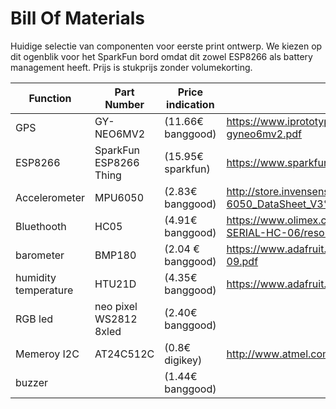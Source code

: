 # Bill Of Materials

Huidige selectie van componenten voor eerste print ontwerp. We kiezen op dit ogenblik voor het SparkFun bord omdat dit zowel ESP8266 als battery management heeft. Prijs is stukprijs zonder volumekorting.

Function		| Part Number			| Price indication	| URL
----------------------- | ----------------------------- | --------------------- | ---------------------------------------------------------------------------------------
GPS			| GY-NEO6MV2			| (11.66€ banggood)	| https://www.iprototype.nl/docs/gps-LS20031-datasheet-gyneo6mv2.pdf
ESP8266			| SparkFun ESP8266 Thing	| (15.95€ sparkfun)	| https://www.sparkfun.com/products/13231
Accelerometer		| MPU6050 			| (2.83€ banggood)	| http://store.invensense.com/datasheets/invensense/MPU-6050_DataSheet_V3%204.pdf
Bluethooth		| HC05 				| (4.91€ banggood)	| https://www.olimex.com/Products/Components/RF/BLUETOOTH-SERIAL-HC-06/resources/hc06.pdf
barometer		| BMP180 			| (2.04 € banggood)	| https://www.adafruit.com/datasheets/BST-BMP180-DS000-09.pdf
humidity temperature	| HTU21D 			| (4.35€ banggood)	| https://www.adafruit.com/datasheets/1899_HTU21D.pdf
RGB led			| neo pixel WS2812 8xled	| (2.40€ banggood)	| 
Memeroy I2C		| AT24C512C 			| (0.8€ digikey)	| http://www.atmel.com/devices/AT24C512C.aspx
buzzer			|				| (1.44€ banggood)	|
